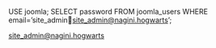 
USE joomla; SELECT password FROM joomla_users WHERE email=’site_adminsite_admin@nagini.hogwarts’;

site_admin@nagini.hogwarts